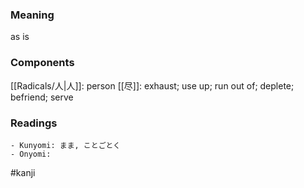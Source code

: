 ### Meaning

as is

### Components

[[Radicals/人|人]]: person [[尽]]: exhaust; use up; run out of; deplete; befriend; serve

### Readings

```
- Kunyomi: まま, ことごとく
- Onyomi: 
```

#kanji